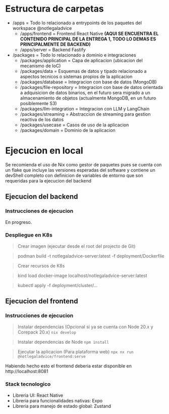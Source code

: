 # Estructura de carpetas

- /apps = Todo lo relacionado a entrypoints de los paquetes del workspace @notlegaladvice
  - /apps/frontend = Frontend React Native **(AQUI SE ENCUENTRA EL CONTENIDO PRINCIPAL DE LA ENTREGA 1, TODO LO DEMAS ES PRINCIPALMENTE DE BACKEND)**
  - /apps/server = Backend Fastify
- /packages = Todo lo relacionado a dominio e integraciones
  - /packages/application = Capa de aplicacion (ubicacion del mecanismo de IoC)
  - /packages/data = Esquemas de datos y tipado relacionado a aspectos tecnicos o sistemas propios de la aplicacion
  - /packages/database = Integracion con base de datos (MongoDB)
  - /packages/file-repository = Integracion con base de datos orientada a adquisicion de datos binarios, en el futuro sera migrado a un almacenamiento de objetos (actualmente MongoDB, en un futuro posiblemente S3)
  - /packages/llm-integration = Integracion con LLM y LangChain
  - /packages/streaming = Abstraccion de streaming para gestion reactiva de los datos
  - /packages/usecase = Casos de uso de la aplicacion
  - /packages/domain = Dominio de la aplicacion

# Ejecucion en local

Se recomienda el uso de Nix como gestor de paquetes pues se cuenta con un flake que incluye las versiones esperadas del software y contiene un devShell completo con definicion de variables de entorno que son requeridas para la ejecucion del backend

## Ejecucion del backend

### Instrucciones de ejecucion

En progreso.

### Despliegue en K8s

> Crear imagen (ejecutar desde el root del projecto de Git)

> podman build -t notlegaladvice-server:latest -f deployment/Dockerfile

> Crear recursos de K8s

> kind load docker-image localhost/notlegaladvice-server:latest

> kubectl apply -f deployment/cluster/...

## Ejecucion del frontend

### Instrucciones de ejecucion

> Instalar dependencias (Opcional si ya se cuenta con Node 20.x y Corepack 20.x)
> `nix develop`

> Instalar dependencias de Node
> `npm install`

> Ejecutar la aplicacion (Para plataforma web)
> `npx nx run @notlegaladvice/frontend:serve`

Habiendo hecho esto el frontend deberia estar disponible en http://localhost:8081

### Stack tecnologico

- Libreria UI: React Native
- Libreria para funcionalidades nativas: Expo
- Libreria para manejo de estado global: Zustand
